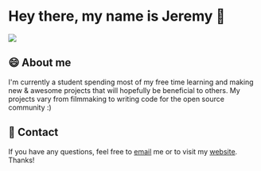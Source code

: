 # Hey there, my name is Jeremy 👋

![](https://github.com/jeremygautama/jeremygautama/blob/master/thisisjeremypage.jpg?raw=true)

## 😄 About me
I'm currently a student spending most of my free time learning and making new & awesome projects that will hopefully be beneficial to others. My projects vary from filmmaking to writing code for the open source community :)

## 🥨 Contact
If you have any questions, feel free to [email](jgautama7@gmail.com) me or to visit my [website](https://jeremygautama.github.io). Thanks!
